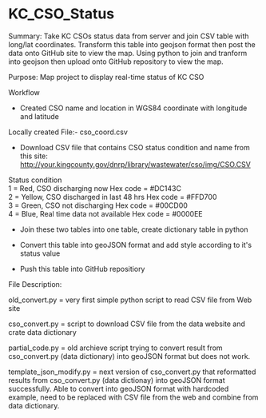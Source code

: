 KC_CSO_Status
=============

Summary: 
Take KC CSOs status data from server and join CSV table with long/lat coordinates. Transform this table into geojson format then post the data onto GitHub site to view the map. Using python to join and tranform into geojson then upload onto GitHub repository to view the map.

Purpose: Map project to display real-time status of KC CSO

Workflow

* Created CSO name and location in WGS84 coordinate with longitude and latitude

Locally created File:- cso_coord.csv

* Download CSV file that contains CSO status condition and name from this site:
http://your.kingcounty.gov/dnrp/library/wastewater/cso/img/CSO.CSV 

Status condition <br>
    1 = Red, CSO discharging now Hex code = #DC143C<br>
    2 = Yellow, CSO discharged in last 48 hrs Hex code = #FFD700<br>
    3 = Green, CSO not discharging Hex code = #00CD00<br>
    4 = Blue, Real time data not available Hex code = #0000EE<br>
   

* Join these two tables into one table, create dictionary table in python

* Convert this table into geoJSON format and add style according to it's status value

* Push this table into GitHub repositiory

File Description:

old_convert.py = very first simple python script to read CSV file from Web site

cso_convert.py = script to download CSV file from the data website and crate data dictionary

partial_code.py = old archieve script trying to convert result from cso_convert.py (data dictionary) into geoJSON format but does not work.

template_json_modify.py = next version of cso_convert.py that reformatted results from cso_convert.py (data dictionay) into geoJSON format successfully. Able to convert into geoJSON format with hardcoded example, need to be replaced with CSV file from the web and combine from data dictionary. 


